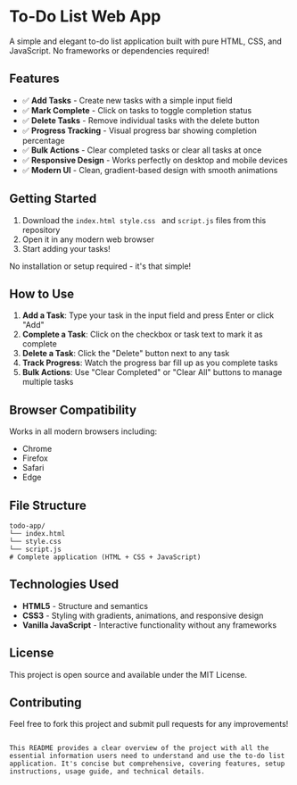 # To-Do List Web App

A simple and elegant to-do list application built with pure HTML, CSS, and JavaScript. No frameworks or dependencies required!

## Features

- ✅ **Add Tasks** - Create new tasks with a simple input field
- ✅ **Mark Complete** - Click on tasks to toggle completion status
- ✅ **Delete Tasks** - Remove individual tasks with the delete button
- ✅ **Progress Tracking** - Visual progress bar showing completion percentage
- ✅ **Bulk Actions** - Clear completed tasks or clear all tasks at once
- ✅ **Responsive Design** - Works perfectly on desktop and mobile devices
- ✅ **Modern UI** - Clean, gradient-based design with smooth animations

## Getting Started

1. Download the `index.html style.css ` and `script.js` files from this repository
2. Open it in any modern web browser
3. Start adding your tasks!

No installation or setup required - it's that simple!

## How to Use

1. **Add a Task**: Type your task in the input field and press Enter or click "Add"
2. **Complete a Task**: Click on the checkbox or task text to mark it as complete
3. **Delete a Task**: Click the "Delete" button next to any task
4. **Track Progress**: Watch the progress bar fill up as you complete tasks
5. **Bulk Actions**: Use "Clear Completed" or "Clear All" buttons to manage multiple tasks

## Browser Compatibility

Works in all modern browsers including:
- Chrome
- Firefox
- Safari
- Edge

## File Structure

```
todo-app/
└── index.html 
└── style.css
└── script.js 
# Complete application (HTML + CSS + JavaScript)
```

## Technologies Used

- **HTML5** - Structure and semantics
- **CSS3** - Styling with gradients, animations, and responsive design
- **Vanilla JavaScript** - Interactive functionality without any frameworks

## License

This project is open source and available under the MIT License.

## Contributing

Feel free to fork this project and submit pull requests for any improvements!
```

This README provides a clear overview of the project with all the essential information users need to understand and use the to-do list application. It's concise but comprehensive, covering features, setup instructions, usage guide, and technical details.